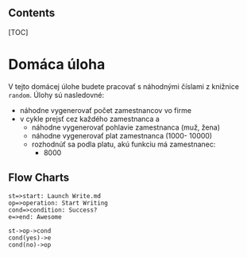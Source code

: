 ## Contents

[TOC]

# Domáca úloha
V tejto domácej úlohe budete pracovať s náhodnými číslami z knižnice `random`. Úlohy sú nasledovné:
- náhodne vygenerovať počet zamestnancov vo firme
- v cykle prejsť cez každého zamestnanca a
	- náhodne vygenerovať pohlavie zamestnanca (muž, žena)
	- náhodne vygenerovať plat zamestnanca (1000- 10000)
	- rozhodnúť sa podla platu, akú funkciu má zamestnanec:
		- 8000

## Flow Charts
```flow
st=>start: Launch Write.md
op=>operation: Start Writing
cond=>condition: Success? 
e=>end: Awesome

st->op->cond
cond(yes)->e
cond(no)->op
```
